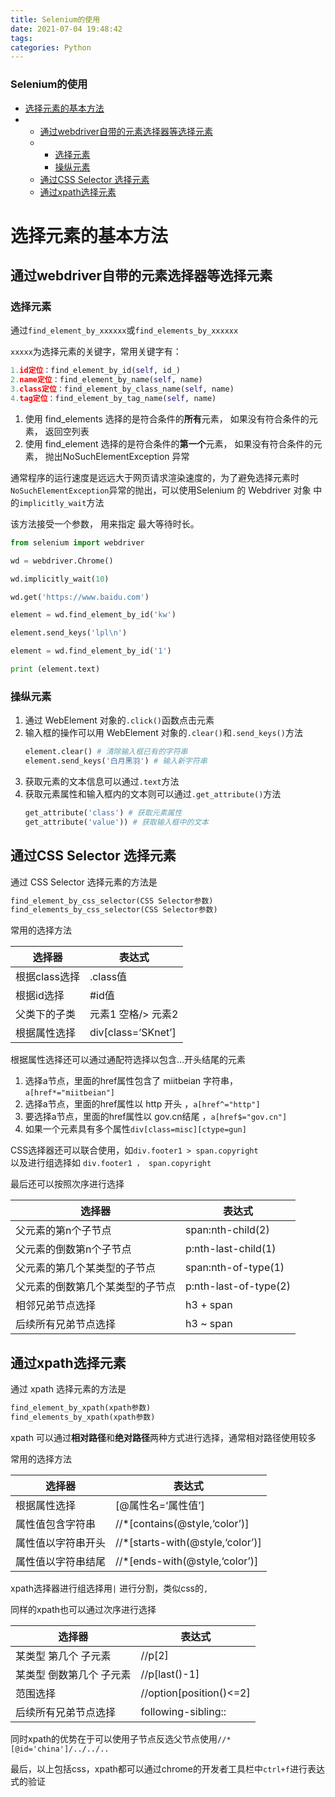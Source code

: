 ```yaml
---
title: Selenium的使用
date: 2021-07-04 19:48:42
tags: 
categories: Python
---
```


<!--more-->

### Selenium的使用

- [选择元素的基本方法](#_1)
- - [通过webdriver自带的元素选择器等选择元素](#webdriver_2)
  - - [选择元素](#_3)
    - [操纵元素](#_38)
  - [通过CSS Selector 选择元素](#CSS_Selector__52)
  - [通过xpath选择元素](#xpath_86)

# 选择元素的基本方法

## 通过webdriver自带的元素选择器等选择元素

### 选择元素

通过`find_element_by_xxxxxx`或`find_elements_by_xxxxxx`

`xxxxx`为选择元素的关键字，常用关键字有：

```python
1.id定位：find_element_by_id(self, id_)
2.name定位：find_element_by_name(self, name)
3.class定位：find_element_by_class_name(self, name)
4.tag定位：find_element_by_tag_name(self, name)
```

1.  使用 find\_elements 选择的是符合条件的**所有**元素， 如果没有符合条件的元素， 返回空列表
2.  使用 find\_element 选择的是符合条件的**第一个**元素， 如果没有符合条件的元素， 抛出NoSuchElementException 异常

通常程序的运行速度是远远大于网页请求渲染速度的，为了避免选择元素时`NoSuchElementException`异常的抛出，可以使用Selenium 的 Webdriver 对象 中的`implicitly_wait`方法

该方法接受一个参数， 用来指定 最大等待时长。

```python
from selenium import webdriver

wd = webdriver.Chrome()

wd.implicitly_wait(10)

wd.get('https://www.baidu.com')

element = wd.find_element_by_id('kw')

element.send_keys('lpl\n')

element = wd.find_element_by_id('1')

print (element.text)
```

### 操纵元素

1.  通过 WebElement 对象的`.click()`函数点击元素
2.  输入框的操作可以用 WebElement 对象的`.clear()`和`.send_keys()`方法
    ```python
    element.clear() # 清除输入框已有的字符串
    element.send_keys('白月黑羽') # 输入新字符串
    ```
3.  获取元素的文本信息可以通过`.text`方法
4.  获取元素属性和输入框内的文本则可以通过`.get_attribute()`方法
    ```python
    get_attribute('class') # 获取元素属性
    get_attribute('value')) # 获取输入框中的文本
    ```

## 通过CSS Selector 选择元素

通过 CSS Selector 选择元素的方法是

```python
find_element_by_css_selector(CSS Selector参数)
find_elements_by_css_selector(CSS Selector参数)
```

常用的选择方法

| 选择器 | 表达式 |
| --- | --- |
| 根据class选择 | .class值 |
| 根据id选择 | #id值 |
| 父类下的子类 | 元素1 空格/> 元素2 |
| 根据属性选择 | div\[class=‘SKnet’\] |

根据属性选择还可以通过通配符选择以包含…开头结尾的元素

1.  选择a节点，里面的href属性包含了 miitbeian 字符串，`a[href*="miitbeian"]`
2.  选择a节点，里面的href属性以 http 开头 ，`a[href^="http"]`
3.  要选择a节点，里面的href属性以 gov.cn结尾 ，`a[href$="gov.cn"]`
4.  如果一个元素具有多个属性`div[class=misc][ctype=gun]`

CSS选择器还可以联合使用，如`div.footer1 > span.copyright`  
以及进行组选择如 `div.footer1 ， span.copyright`

最后还可以按照次序进行选择

| 选择器 | 表达式 |
| --- | --- |
| 父元素的第n个子节点 | span:nth-child\(2\) |
| 父元素的倒数第n个子节点 | p:nth-last-child\(1\) |
| 父元素的第几个某类型的子节点 | span:nth-of-type\(1\) |
| 父元素的倒数第几个某类型的子节点 | p:nth-last-of-type\(2\) |
| 相邻兄弟节点选择 | h3 + span |
| 后续所有兄弟节点选择 | h3 \~ span |

## 通过xpath选择元素

通过 xpath 选择元素的方法是

```python
find_element_by_xpath(xpath参数)
find_elements_by_xpath(xpath参数)
```

xpath 可以通过**相对路径**和**绝对路径**两种方式进行选择，通常相对路径使用较多

常用的选择方法

| 选择器 | 表达式 |
| --- | --- |
| 根据属性选择 | \[\@属性名=‘属性值’\] |
| 属性值包含字符串 | //\*\[contains\(\@style,‘color’\)\] |
| 属性值以字符串开头 | //\*\[starts-with\(\@style,‘color’\)\] |
| 属性值以字符串结尾 | //\*\[ends-with\(\@style,‘color’\)\] |

xpath选择器进行组选择用`|` 进行分割，类似css的`,`

同样的xpath也可以通过次序进行选择

| 选择器 | 表达式 |
| --- | --- |
| 某类型 第几个 子元素 | //p\[2\] |
| 某类型 倒数第几个 子元素 | //p\[last\(\)-1\] |
| 范围选择 | //option\[position\(\)\<=2\] |
| 后续所有兄弟节点选择 | following-sibling:: |

同时xpath的优势在于可以使用子节点反选父节点使用`//*[@id='china']/../../..`

最后，以上包括css，xpath都可以通过chrome的开发者工具栏中`ctrl+f`进行表达式的验证
